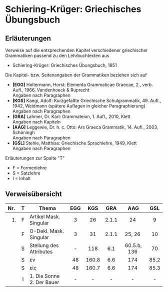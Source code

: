 # Schiering-Krüger: Griechisches Übungsbuch

## Erläuterungen

Verweise auf die entsprechenden Kapitel verschiedener griechischer Grammatiken passend zu den Lehrbuchtexten aus
* Schiering-Krüger: Griechisches Übungsbuch, 1951

Die Kapitel- bzw. Seitenangaben der Grammatiken beziehen sich auf
* **[EGG]** Holtermann, Horst: Elementa Grammaticae Graecae, 2., verb. Aufl., 1966, Vandenhoeck & Ruprecht<br/>Angaben nach Paragraphen
* **[KGS]** Kaegi, Adolf: Kurzgefaßte Griechische Schulgrammatik, 49. Aufl., 1942, Weidmann (spätere Auflagen in gleicher Paragraphierung)<br/>Angaben nach Paragraphen
* **[GRA]** Lahmer, Dr. Karl: Grammateion, 1. Aufl., 2010, Klett<br/>Angaben nach Kapiteln
* **[AAG]** Leggewie, Dr. h. c. Otto: Ars Graeca Grammatik, 14. Aufl., 2003, Schöningh<br/>Angaben nach Paragraphen
* **[GSL]** Stehle, Matthias: Griechische Sprachlehre, 1949, Klett<br/>Angaben nach Paragraphen

Erläuterungen zur Spalte "T"
* F = Formenlehre
* S = Satzlehre
* I = Inhalt

## Verweisübersicht

| Nr.  | T     | Thema                                                   |  EGG  |  KGS  |  GRA  |  AAG  |  GSL  |
| ---: | :---: | ------------------------------------------------------- | :---: | :---: | :---: | :---: | :---: |
|   1. | F     | Artikel  Mask. Singular                                 | 3 | 26 | 2.1.1 | 24 | 9 |
|      | F     | O-Dekl. Mask. Singular                                  | 3 | 31 | 2.1.1 | 25, 26 | 10 |
|      | S     | Stellung des Attributes                                 | - | 118 | 6.1 | 60.5.b, 136 | 70 |
|      | S     | ἐν                                                      | 48 | 160.8 | 6.6 | 174 | 85.2 |
|      | S     | εἰς                                                     | 48 | 160.7 | 6.6 | 174 | 85.3 |
|      | I     | 1. Die Sonne<br>2. Der Bauer                            | - | - | - | - | - |

